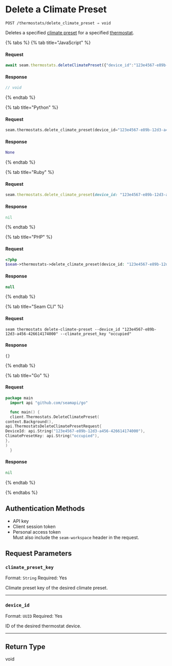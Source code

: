 # Delete a Climate Preset

```
POST /thermostats/delete_climate_preset ⇒ void
```

Deletes a specified [climate preset](../../capability-guides/thermostats/creating-and-managing-climate-presets/README.md) for a specified [thermostat](https://docs.seam.co/latest/capability-guides/thermostats).

{% tabs %}
{% tab title="JavaScript" %}
#### Request

```javascript
await seam.thermostats.deleteClimatePreset({"device_id":"123e4567-e89b-12d3-a456-426614174000","climate_preset_key":"occupied"})
```

#### Response

```javascript
// void
```
{% endtab %}

{% tab title="Python" %}
#### Request

```python
seam.thermostats.delete_climate_preset(device_id="123e4567-e89b-12d3-a456-426614174000", climate_preset_key="occupied")
```

#### Response

```python
None
```
{% endtab %}

{% tab title="Ruby" %}
#### Request

```ruby
seam.thermostats.delete_climate_preset(device_id: "123e4567-e89b-12d3-a456-426614174000", climate_preset_key: "occupied")
```

#### Response

```ruby
nil
```
{% endtab %}

{% tab title="PHP" %}
#### Request

```php
<?php
$seam->thermostats->delete_climate_preset(device_id: "123e4567-e89b-12d3-a456-426614174000",climate_preset_key: "occupied")
```

#### Response

```php
null
```
{% endtab %}

{% tab title="Seam CLI" %}
#### Request

```seam_cli
seam thermostats delete-climate-preset --device_id "123e4567-e89b-12d3-a456-426614174000" --climate_preset_key "occupied"
```

#### Response

```seam_cli
{}
```
{% endtab %}

{% tab title="Go" %}
#### Request

```go
package main
  import api "github.com/seamapi/go"

  func main() {
  client.Thermostats.DeleteClimatePreset(
context.Background(),
api.ThermostatsDeleteClimatePresetRequest{
DeviceId: api.String("123e4567-e89b-12d3-a456-426614174000"),
ClimatePresetKey: api.String("occupied"),
},
)
  }
```

#### Response

```go
nil
```
{% endtab %}

{% endtabs %}

## Authentication Methods

- API key
- Client session token
- Personal access token
  <br>Must also include the `seam-workspace` header in the request.

## Request Parameters

### `climate_preset_key`

Format: `String`
Required: Yes

Climate preset key of the desired climate preset.

***

### `device_id`

Format: `UUID`
Required: Yes

ID of the desired thermostat device.

***

## Return Type

void
